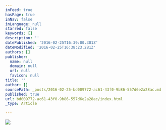 ```yaml
---
inFeed: true
hasPage: true
inNav: false
inLanguage: null
starred: false
keywords: []
description: ''
datePublished: '2016-02-25T16:39:00.301Z'
dateModified: '2016-02-25T16:38:23.281Z'
authors: []
publisher:
  name: null
  domain: null
  url: null
  favicon: null
title: ''
author: []
sourcePath: _posts/2016-02-25-bd009772-ac61-43f0-9b86-557d6e2a28ac.md
published: true
url: bd009772-ac61-43f0-9b86-557d6e2a28ac/index.html
_type: Article

---
```

![](https://the-grid-user-content.s3-us-west-2.amazonaws.com/85fbe135-f714-4c8f-893d-1fad7a9c84be.png)